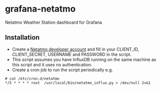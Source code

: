 # grafana-netatmo
Netatmo Weather Station dashboard for Grafana

## Installation

* Create a [Netatmo developer account](https://dev.netatmo.com/apidocumentation) and fill in your CLIENT_ID, CLIENT_SECRET, USERNAME and PASSWORD in the script.
* This script assumes you have InfluxDB running on the same machine as this script and it uses no authentication.
* Create a cron job to run the script periodically e.g.

```
# cat /etc/cron.d/netatmo
*/5 * * * * root  /usr/local/bin/netatmo_influx.py > /dev/null 2>&1
```
